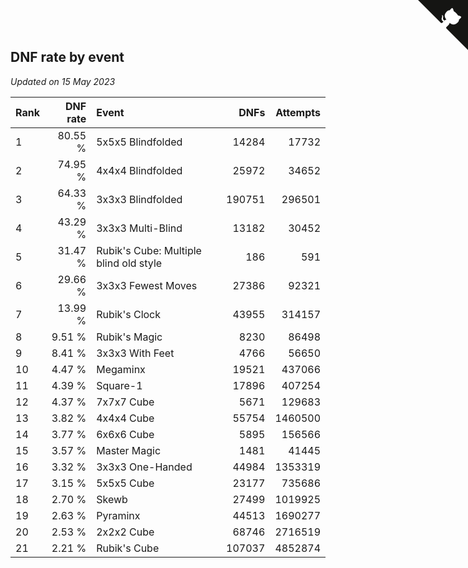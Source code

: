 ## DNF rate by event

*Updated on 15 May 2023*

| Rank | DNF rate | Event | DNFs | Attempts |
| :--- | ---: | :--- | ---: | ---: |
| 1 | 80.55 % | 5x5x5 Blindfolded | 14284 | 17732 |
| 2 | 74.95 % | 4x4x4 Blindfolded | 25972 | 34652 |
| 3 | 64.33 % | 3x3x3 Blindfolded | 190751 | 296501 |
| 4 | 43.29 % | 3x3x3 Multi-Blind | 13182 | 30452 |
| 5 | 31.47 % | Rubik's Cube: Multiple blind old style | 186 | 591 |
| 6 | 29.66 % | 3x3x3 Fewest Moves | 27386 | 92321 |
| 7 | 13.99 % | Rubik's Clock | 43955 | 314157 |
| 8 | 9.51 % | Rubik's Magic | 8230 | 86498 |
| 9 | 8.41 % | 3x3x3 With Feet | 4766 | 56650 |
| 10 | 4.47 % | Megaminx | 19521 | 437066 |
| 11 | 4.39 % | Square-1 | 17896 | 407254 |
| 12 | 4.37 % | 7x7x7 Cube | 5671 | 129683 |
| 13 | 3.82 % | 4x4x4 Cube | 55754 | 1460500 |
| 14 | 3.77 % | 6x6x6 Cube | 5895 | 156566 |
| 15 | 3.57 % | Master Magic | 1481 | 41445 |
| 16 | 3.32 % | 3x3x3 One-Handed | 44984 | 1353319 |
| 17 | 3.15 % | 5x5x5 Cube | 23177 | 735686 |
| 18 | 2.70 % | Skewb | 27499 | 1019925 |
| 19 | 2.63 % | Pyraminx | 44513 | 1690277 |
| 20 | 2.53 % | 2x2x2 Cube | 68746 | 2716519 |
| 21 | 2.21 % | Rubik's Cube | 107037 | 4852874 |


<a href="https://github.com/JustinTimeCuber/wca_statistics" class="github-corner" aria-label="View source on Github"><svg width="80" height="80" viewBox="0 0 250 250" style="fill:#151513; color:#fff; position: absolute; top: 0; border: 0; right: 0;" aria-hidden="true"><path d="M0,0 L115,115 L130,115 L142,142 L250,250 L250,0 Z"></path><path d="M128.3,109.0 C113.8,99.7 119.0,89.6 119.0,89.6 C122.0,82.7 120.5,78.6 120.5,78.6 C119.2,72.0 123.4,76.3 123.4,76.3 C127.3,80.9 125.5,87.3 125.5,87.3 C122.9,97.6 130.6,101.9 134.4,103.2" fill="currentColor" style="transform-origin: 130px 106px;" class="octo-arm"></path><path d="M115.0,115.0 C114.9,115.1 118.7,116.5 119.8,115.4 L133.7,101.6 C136.9,99.2 139.9,98.4 142.2,98.6 C133.8,88.0 127.5,74.4 143.8,58.0 C148.5,53.4 154.0,51.2 159.7,51.0 C160.3,49.4 163.2,43.6 171.4,40.1 C171.4,40.1 176.1,42.5 178.8,56.2 C183.1,58.6 187.2,61.8 190.9,65.4 C194.5,69.0 197.7,73.2 200.1,77.6 C213.8,80.2 216.3,84.9 216.3,84.9 C212.7,93.1 206.9,96.0 205.4,96.6 C205.1,102.4 203.0,107.8 198.3,112.5 C181.9,128.9 168.3,122.5 157.7,114.1 C157.9,116.9 156.7,120.9 152.7,124.9 L141.0,136.5 C139.8,137.7 141.6,141.9 141.8,141.8 Z" fill="currentColor" class="octo-body"></path></svg></a><style>.github-corner:hover .octo-arm{animation:octocat-wave 560ms ease-in-out}@keyframes octocat-wave{0%,100%{transform:rotate(0)}20%,60%{transform:rotate(-25deg)}40%,80%{transform:rotate(10deg)}}@media (max-width:500px){.github-corner:hover .octo-arm{animation:none}.github-corner .octo-arm{animation:octocat-wave 560ms ease-in-out}}</style>
